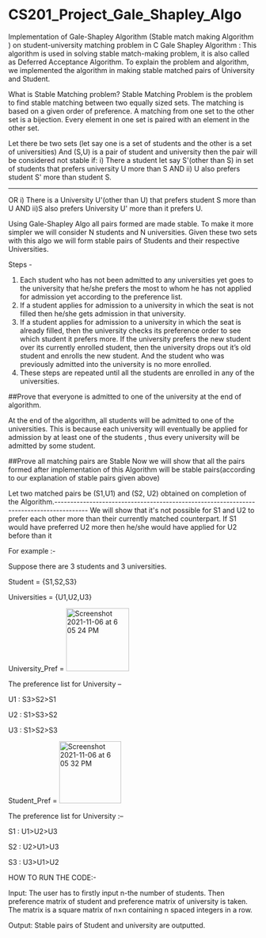 # CS201_Project_Gale_Shapley_Algo
Implementation of Gale-Shapley Algorithm (Stable match making Algorithm ) on student-university matching problem in C
Gale Shapley Algorithm : This algorithm is used in solving stable match-making problem, it is also called as Deferred Acceptance Algorithm.
To explain the problem and algorithm, we implemented the algorithm in making stable matched pairs of University and Student.

What is Stable Matching problem?
Stable Matching Problem is the problem to find stable matching between two equally sized sets. The matching is based on a given order of preference.
A matching from one set to the other set is a bijection. Every element in one set is paired with an element in the other set.

Let there be two sets (let say one is a set of students and the other is a set of universities)
And (S,U) is a pair of student and university then the pair will be considered not stable if:
i) There a student let say S'(other than S) in set of students that prefers university U more than S AND
ii) U also prefers student S' more than student S.

-----------------------
OR
i) There is a University U'(other than U) that prefers student S more than U AND
ii)S also prefers University U' more than it prefers U.


Using Gale-Shapley Algo all pairs formed are made stable.
To make it more simpler we will consider N students and N universities.
Given these two sets with this algo we will form stable pairs of Students and their respective Universities.

Steps -
1. Each student who has not been admitted to any universities yet goes to the university that he/she prefers the most to whom he has not applied for admission yet according to the preference list.
2. If a student applies for admission to a university in which the seat is not filled then he/she gets admission in that university.
3. If a student applies for admission to a university in which the seat is already filled, then the university checks its preference order to see which student it prefers more. If the university prefers the new student over its currently enrolled student, then the university drops out it’s old student and enrolls the new student. And the student who was previously admitted  into the university is no more enrolled.
4. These steps are repeated until all the students are enrolled in any of the universities.

##Prove that everyone is admitted to one of the university at the end of algorithm.


At the end of the algorithm, all  students will be admitted to one of the universities. This is because each university will eventually be applied for admission by at least one of the students , thus every university will be admitted by some student.



##Prove all matching pairs are Stable
Now we will show that all the pairs formed after implementation of this Algorithm will be stable pairs(according to our explanation of stable pairs given above)

Let two matched pairs be (S1,U1) and (S2, U2) obtained on completion of the Algorithm.----------------------------------------------------------------------------------------
We will show that it's not possible for S1 and U2 to prefer each other more than their currently matched counterpart.
If S1 would have preferred U2 more then he/she would have applied for U2 before than it 






For example :-

Suppose there are 3 students and 3 universities.

Student = {S1,S2,S3}

Universities = {U1,U2,U3}

University_Pref = <img width="127" alt="Screenshot 2021-11-06 at 6 05 24 PM" src="https://user-images.githubusercontent.com/93306058/140609870-4f4d59f1-38c2-4d17-98b5-b871a2f138a0.png">

The preference list for University –

U1 : S3>S2>S1

U2 : S1>S3>S2

U3 : S1>S2>S3

Student_Pref = <img width="125" alt="Screenshot 2021-11-06 at 6 05 32 PM" src="https://user-images.githubusercontent.com/93306058/140609971-9378340b-b6ca-490d-974f-02daa8eb5844.png">

The preference list for University :–

S1 : U1>U2>U3

S2 : U2>U1>U3

S3 : U3>U1>U2

HOW TO RUN THE CODE:-

Input:
The user has to firstly input n-the number of students. Then preference matrix of student and preference matrix of university is taken. The matrix is a square matrix of n×n containing n spaced integers in a row.

Output:
Stable pairs of Student and university are outputted.








